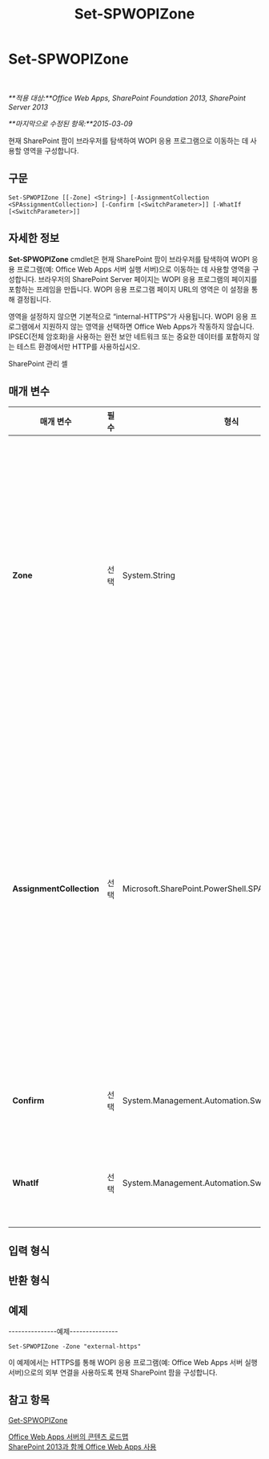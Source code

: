 ﻿---
title: Set-SPWOPIZone
TOCTitle: Set-SPWOPIZone
ms:assetid: bc751cc4-8ac8-45f7-b6ea-da6fcb5473ac
ms:mtpsurl: https://technet.microsoft.com/ko-kr/library/JJ219451(v=office.15)
ms:contentKeyID: 49643424
ms.date: 12/22/2017
mtps_version: v=office.15
ms.translationtype: HT
---

# Set-SPWOPIZone

 

_**적용 대상:**Office Web Apps, SharePoint Foundation 2013, SharePoint Server 2013_

_**마지막으로 수정된 항목:**2015-03-09_

현재 SharePoint 팜이 브라우저를 탐색하여 WOPI 응용 프로그램으로 이동하는 데 사용할 영역을 구성합니다.

## 구문

    Set-SPWOPIZone [[-Zone] <String>] [-AssignmentCollection <SPAssignmentCollection>] [-Confirm [<SwitchParameter>]] [-WhatIf [<SwitchParameter>]]

## 자세한 정보

**Set-SPWOPIZone** cmdlet은 현재 SharePoint 팜이 브라우저를 탐색하여 WOPI 응용 프로그램(예: Office Web Apps 서버 실행 서버)으로 이동하는 데 사용할 영역을 구성합니다. 브라우저의 SharePoint Server 페이지는 WOPI 응용 프로그램의 페이지를 포함하는 프레임을 만듭니다. WOPI 응용 프로그램 페이지 URL의 영역은 이 설정을 통해 결정됩니다.

영역을 설정하지 않으면 기본적으로 “internal-HTTPS”가 사용됩니다. WOPI 응용 프로그램에서 지원하지 않는 영역을 선택하면 Office Web Apps가 작동하지 않습니다. IPSEC(전체 암호화)을 사용하는 완전 보안 네트워크 또는 중요한 데이터를 포함하지 않는 테스트 환경에서만 HTTP를 사용하십시오.

SharePoint 관리 셸

## 매개 변수


<table>
<colgroup>
<col style="width: 25%" />
<col style="width: 25%" />
<col style="width: 25%" />
<col style="width: 25%" />
</colgroup>
<thead>
<tr class="header">
<th>매개 변수</th>
<th>필수</th>
<th>형식</th>
<th>설명</th>
</tr>
</thead>
<tbody>
<tr class="odd">
<td><p><strong>Zone</strong></p></td>
<td><p>선택</p></td>
<td><p>System.String</p></td>
<td><p>영역을 지정합니다. WOPI 응용 프로그램에서 지원하는 영역 목록의 경우 <strong>Get-SPWOPIBinding</strong>을 실행합니다.</p>
<p>내부 및 외부용으로 모두 사용되는 SharePoint 팜의 경우에는 외부를 지정합니다. 내부 전용 SharePoint 팜의 경우에는 내부를 지정합니다. IPSEC(전체 암호화)을 사용하는 완전 보안 네트워크 또는 중요한 데이터를 포함하지 않는 테스트 환경에서만 HTTP를 사용하십시오. 옵션은 다음과 같습니다.</p>
<p>- Internal-HTTP</p>
<p>- Internal-HTTPS</p>
<p>- External-HTTP</p>
<p>- External-HTTPS</p></td>
</tr>
<tr class="even">
<td><p><strong>AssignmentCollection</strong></p></td>
<td><p>선택</p></td>
<td><p>Microsoft.SharePoint.PowerShell.SPAssignmentCollection</p></td>
<td><p>올바른 삭제를 위해 개체를 관리합니다. <strong>SPWeb</strong> 또는 <strong>SPSite</strong>와 같은 개체를 사용하는 경우 많은 양의 메모리를 사용할 수 있으며, Windows PowerShell 스크립트에서 이러한 개체를 사용하려면 올바른 메모리 관리가 필요합니다. <strong>SPAssignment</strong> 개체를 사용하면 개체를 하나의 변수에 지정하고 해당 개체가 필요한 시기가 지나면 개체를 삭제하여 메모리를 확보할 수 있습니다. <strong>SPWeb</strong>, <strong>SPSite</strong> 또는 <strong>SPSiteAdministration</strong> 개체를 사용하는 경우 지정 컬렉션 또는 <strong>Global</strong> 매개 변수가 사용되지 않으면 해당 개체가 자동으로 삭제됩니다.</p>
<div class="alert">

> [!NOTE]
> <STRONG>Global</STRONG> 매개 변수가 사용되는 경우 모든 개체가 전역 저장소에 포함됩니다. 개체가 즉시 사용되지 않거나 <STRONG>Stop-SPAssignment</STRONG> 명령을 사용하여 삭제되지 않는 경우 메모리 부족 시나리오가 발생할 수 있습니다.


</div></td>
</tr>
<tr class="odd">
<td><p><strong>Confirm</strong></p></td>
<td><p>선택</p></td>
<td><p>System.Management.Automation.SwitchParameter</p></td>
<td><p>명령을 실행하기 전에 사용자에게 확인 메시지를 표시합니다. 자세한 내용을 확인하려면 다음 명령을 입력하세요. <strong>get-help about_commonparameters</strong>.</p></td>
</tr>
<tr class="even">
<td><p><strong>WhatIf</strong></p></td>
<td><p>선택</p></td>
<td><p>System.Management.Automation.SwitchParameter</p></td>
<td><p>명령을 실행하는 대신에 명령의 효과를 설명하는 메시지를 표시합니다. 자세한 내용을 확인하려면 다음 명령을 입력하세요. <strong>get-help about_commonparameters</strong>.</p></td>
</tr>
</tbody>
</table>


## 입력 형식

## 반환 형식

## 예제

\---------------예제---------------

    Set-SPWOPIZone -Zone "external-https"

이 예제에서는 HTTPS를 통해 WOPI 응용 프로그램(예: Office Web Apps 서버 실행 서버)으로의 외부 연결을 사용하도록 현재 SharePoint 팜을 구성합니다.

## 참고 항목


[Get-SPWOPIZone](get-spwopizone.md)  


[Office Web Apps 서버의 콘텐츠 로드맵](content-roadmap-for-office-web-apps-server.md)  
[SharePoint 2013과 함께 Office Web Apps 사용](use-office-web-apps-with-sharepoint-2013.md)

